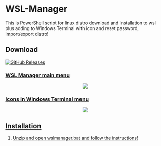 # WSL-Manager
This is PowerShell script for linux distro download and installation to wsl plus adding to Windows Terminal with icon and reset password, import/export distro!

## Download
<a href="https://github.com/mguludag/WSL-Distro-Downloader-Installer/releases/latest/download/wslmanager.zip"><img alt="GitHub Releases" src="https://img.shields.io/github/downloads/mguludag/WSL-Distro-Downloader-Installer/latest/total?label=Download%20Script&style=for-the-badge">

### WSL Manager main menu
<center>
<img src="https://github.com/mguludag/WSL-Distro-Downloader-Installer/blob/main/wslmanagermain.png?raw=true">
</center>

### Icons in Windows Terminal menu
<center>
<img src="https://github.com/mguludag/WSL-Distro-Downloader-Installer/blob/main/wintermwicons.png?raw=true">
</center>

## Installation
1. Unzip and open wslmanager.bat and follow the instructions!
